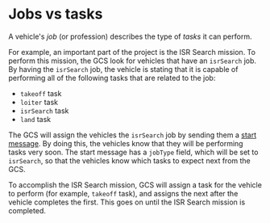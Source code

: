 # Jobs vs tasks

A vehicle's *job* (or profession) describes the type of *tasks* it can perform.

For example, an important part of the project is the ISR Search mission. To perform this mission,
the GCS look for vehicles that have an `isrSearch` job. By having the `isrSearch` job, the vehicle
is stating that it is capable of performing all of the following tasks that are related to the job:

  - `takeoff` task
  - `loiter` task
  - `isrSearch` task
  - `land` task

The GCS will assign the vehicles the `isrSearch` job by sending them a [start message][]. By doing
this, the vehicles know that they will be performing tasks very soon. The start message has a
`jobType` field, which will be set to `isrSearch`, so that the vehicles know which tasks to expect
next from the GCS.

To accomplish the ISR Search mission, GCS will assign a task for the vehicle to perform (for
example, `takeoff` task), and assigns the next after the vehicle completes the first. This goes on
until the ISR Search mission is completed.

[start message]: ../../messages/gcs-vehicles-messages/#start-message
